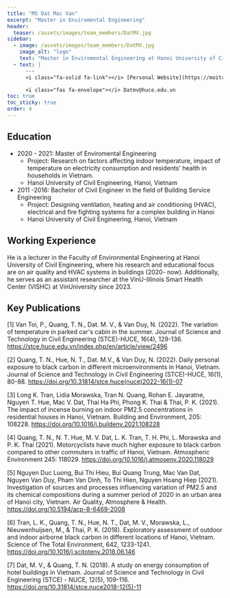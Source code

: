 ```yaml
---
title: "MS Dat Mac Van"
excerpt: "Master in Enviromental Engineering"
header:
  teaser: /assets/images/team_members/DatMV.jpg
sidebar:
  - image: /assets/images/team_members/DatMV.jpg
    image_alt: "logo"
    text: "Master in Enviromental Engineering at Hanoi University of Civil Engineering"
  - text: |
      ---
      <i class="fa-solid fa-link"></i> [Personal Website](https://moitruong.huce.edu.vn/ths-mac-van-dat)

      <i class="fas fa-envelope"></i> Datmv@huce.edu.vn
toc: true
toc_sticky: true
order: 4
---
```


## Education
- 2020 - 2021: Master of Enviromental Engineering
  * Project: Research on factors affecting indoor temperature, impact of temperature on electricity consumption and residents' health in households in Vietnam.
  * Hanoi University of Civil Engineering, Hanoi, Vietnam
- 2011 -2016: Bachelor of Civil Engineer in the field of Building Service Engineering
  * Project: Designing ventilation, heating and air conditioning (HVAC), electrical and fire fighting systems for a complex building in Hanoi
  * Hanoi University of Civil Engineering, Hanoi, Vietnam

## Working Experience
He is a lecturer in the Faculty of Environmental Engineering at Hanoi University of Civil Engineering, where his research and educational focus are on air quality and HVAC systems in buildings (2020- now). Additionally, he serves as an assistant researcher at the VinU-Illinois Smart Health Center (VISHC) at VinUniversity since 2023.

## Key Publications
[1] Van Toi, P., Quang, T. N., Dat. M. V., & Van Duy, N. (2022). The variation of temperature in parked car's cabin in the summer. Journal of Science and Technology in Civil Engineering (STCE)-HUCE, 16(4), 129-136. https://stce.huce.edu.vn/index.php/en/article/view/2496

[2] Quang, T. N., Hue, N. T., Dat. M.V., & Van Duy, N. (2022). Daily personal exposure to black carbon in different microenvironments in Hanoi, Vietnam. Journal of Science and Technology in Civil Engineering (STCE)-HUCE, 16(1), 80-88.
https://doi.org/10.31814/stce.huce(nuce)2022-16(1)-07

[3] Long K. Tran, Lidia Morawska, Tran N. Quang, Rohan E. Jayaratne, Nguyen T. Hue, Mac V. Dat, Thai Ha Phi, Phong K. Thai & Thai, P. K. (2021). The impact of incense burning on indoor PM2.5 concentrations in residential houses in Hanoi, Vietnam. Building and Environment, 205: 108228. https://doi.org/10.1016/j.buildenv.2021.108228

[4] Quang, T. N., N. T. Hue, M. V. Dat, L. K. Tran, T. H. Phi, L. Morawska and P. K. Thai (2021). Motorcyclists have much higher exposure to black carbon compared to other commuters in traffic of Hanoi, Vietnam. Atmospheric Environment 245: 118029. https://doi.org/10.1016/j.atmosenv.2020.118029

[5] Nguyen Duc Luong, Bui Thi Hieu, Bui Quang Trung, Mac Van Dat, Nguyen Van Duy, Pham Van Dinh, To Thi Hien, Nguyen Hoang Hiep (2021). Investigation of sources and processes influencing variation of PM2.5 and its chemical compositions during a summer period of 2020 in an urban area of Hanoi city, Vietnam. Air Quality, Atmosphere & Health.
https://doi.org/10.5194/acp-8-6469-2008

[6] Tran, L. K., Quang, T. N., Hue, N. T., Dat, M. V., Morawska, L., Nieuwenhuijsen, M., & Thai, P. K. (2018). Exploratory assessment of outdoor and indoor airborne black carbon in different locations of Hanoi, Vietnam. Science of The Total Environment, 642, 1233-1241.
https://doi.org/10.1016/j.scitotenv.2018.06.146

[7] Dat, M. V., & Quang, T. N. (2018). A study on energy consumption of hotel buildings in Vietnam. Journal of Science and Technology in Civil Engineering (STCE) - NUCE, 12(5), 109-116.
https://doi.org/10.31814/stce.nuce2018-12(5)-11
